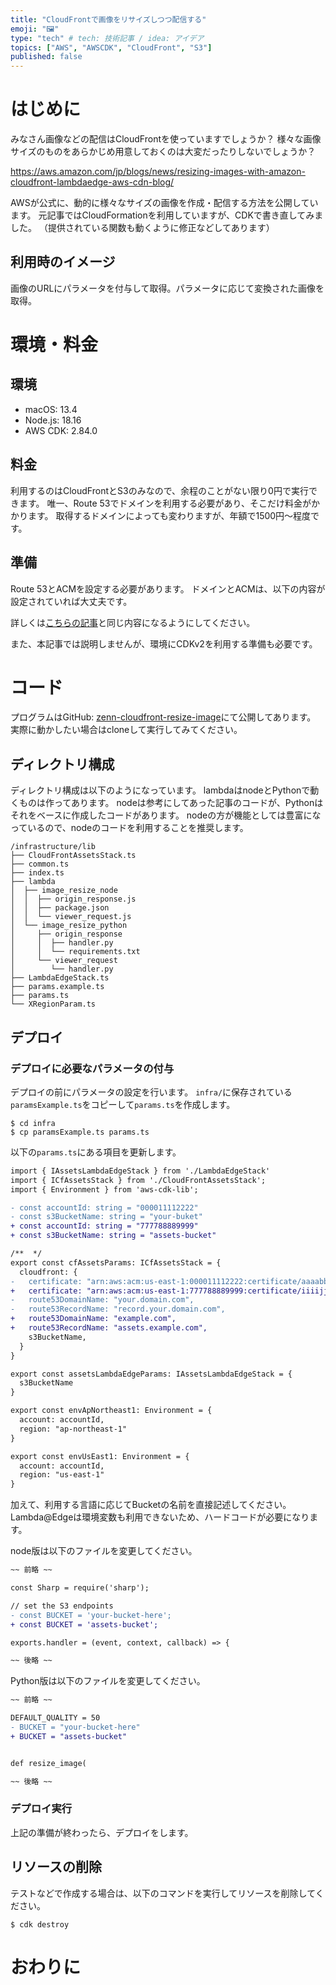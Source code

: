 ```yaml
---
title: "CloudFrontで画像をリサイズしつつ配信する"
emoji: "🖼️"
type: "tech" # tech: 技術記事 / idea: アイデア
topics: ["AWS", "AWSCDK", "CloudFront", "S3"]
published: false
---
```


# はじめに

みなさん画像などの配信はCloudFrontを使っていますでしょうか？
様々な画像サイズのものをあらかじめ用意しておくのは大変だったりしないでしょうか？

https://aws.amazon.com/jp/blogs/news/resizing-images-with-amazon-cloudfront-lambdaedge-aws-cdn-blog/

AWSが公式に、動的に様々なサイズの画像を作成・配信する方法を公開しています。
元記事ではCloudFormationを利用していますが、CDKで書き直してみました。
（提供されている関数も動くように修正などしてあります）

## 利用時のイメージ

画像のURLにパラメータを付与して取得。パラメータに応じて変換された画像を取得。

# 環境・料金

## 環境

- macOS: 13.4
- Node.js: 18.16
- AWS CDK: 2.84.0

## 料金

利用するのはCloudFrontとS3のみなので、余程のことがない限り0円で実行できます。
唯一、Route 53でドメインを利用する必要があり、そこだけ料金がかかります。
取得するドメインによっても変わりますが、年額で1500円〜程度です。

## 準備

Route 53とACMを設定する必要があります。
ドメインとACMは、以下の内容が設定されていれば大丈夫です。

詳しくは[こちらの記事](https://zenn.dev/gsy0911/articles/da47b660b7dd2b7d1ae7)と同じ内容になるようにしてください。

また、本記事では説明しませんが、環境にCDKv2を利用する準備も必要です。

# コード

プログラムはGitHub: [zenn-cloudfront-resize-image](https://github.com/gsy0911/zenn-cloudfront-resize-image)にて公開してあります。
実際に動かしたい場合はcloneして実行してみてください。

## ディレクトリ構成

ディレクトリ構成は以下のようになっています。
lambdaはnodeとPythonで動くものは作ってあります。
nodeは参考にしてあった記事のコードが、Pythonはそれをベースに作成したコードがあります。
nodeの方が機能としては豊富になっているので、nodeのコードを利用することを推奨します。

```text
/infrastructure/lib
├── CloudFrontAssetsStack.ts
├── common.ts
├── index.ts
├── lambda
│  ├── image_resize_node
│  │  ├── origin_response.js
│  │  ├── package.json
│  │  └── viewer_request.js
│  └── image_resize_python
│     ├── origin_response
│     │  ├── handler.py
│     │  └── requirements.txt
│     └── viewer_request
│        └── handler.py
├── LambdaEdgeStack.ts
├── params.example.ts
├── params.ts
└── XRegionParam.ts
```

## デプロイ

### デプロイに必要なパラメータの付与

デプロイの前にパラメータの設定を行います。
`infra/`に保存されている`paramsExample.ts`をコピーして`params.ts`を作成します。

```shell
$ cd infra
$ cp paramsExample.ts params.ts
```

以下の`params.ts`にある項目を更新します。

```diff typescript:params.ts
import { IAssetsLambdaEdgeStack } from './LambdaEdgeStack'
import { ICfAssetsStack } from './CloudFrontAssetsStack';
import { Environment } from 'aws-cdk-lib';

- const accountId: string = "000011112222"
- const s3BucketName: string = "your-buket"
+ const accountId: string = "777788889999"
+ const s3BucketName: string = "assets-bucket"

/**  */
export const cfAssetsParams: ICfAssetsStack = {
  cloudfront: {
-   certificate: "arn:aws:acm:us-east-1:000011112222:certificate/aaaabbbb-cccc-dddd-eeee-ffffgggghhhh",
+   certificate: "arn:aws:acm:us-east-1:777788889999:certificate/iiiijjjj-kkkk-llll-mmmm-ooooppppqqqq",
-   route53DomainName: "your.domain.com",
-   route53RecordName: "record.your.domain.com",
+   route53DomainName: "example.com",
+   route53RecordName: "assets.example.com",
    s3BucketName,
  }
}

export const assetsLambdaEdgeParams: IAssetsLambdaEdgeStack = {
  s3BucketName
}

export const envApNortheast1: Environment = {
  account: accountId,
  region: "ap-northeast-1"
}

export const envUsEast1: Environment = {
  account: accountId,
  region: "us-east-1"
}

```

加えて、利用する言語に応じてBucketの名前を直接記述してください。
Lambda@Edgeは環境変数も利用できないため、ハードコードが必要になります。

node版は以下のファイルを変更してください。

```diff javascript:infrastructure/lib/lambda/image_resize_node/origin_response.js
~~ 前略 ~~

const Sharp = require('sharp');

// set the S3 endpoints
- const BUCKET = 'your-bucket-here';
+ const BUCKET = 'assets-bucket';

exports.handler = (event, context, callback) => {

~~ 後略 ~~
```

Python版は以下のファイルを変更してください。

```diff python:infrastructure/lib/lambda/image_resize_python/origin_response/handler.py
~~ 前略 ~~

DEFAULT_QUALITY = 50
- BUCKET = "your-bucket-here"
+ BUCKET = "assets-bucket"


def resize_image(

~~ 後略 ~~
```

### デプロイ実行

上記の準備が終わったら、デプロイをします。


## リソースの削除

テストなどで作成する場合は、以下のコマンドを実行してリソースを削除してください。

```shell
$ cdk destroy
```

# おわりに
